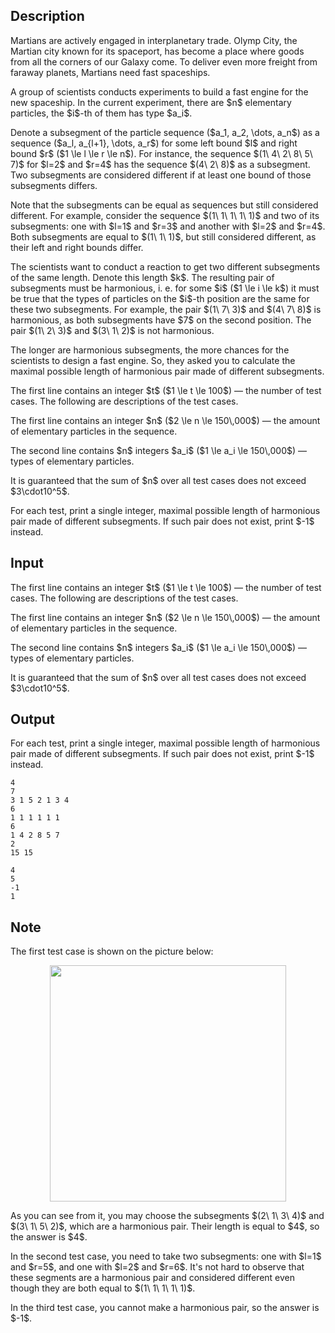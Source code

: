 ## Description

<div><p>Martians are actively engaged in interplanetary trade. Olymp City, the Martian city known for its spaceport, has become a place where goods from all the corners of our Galaxy come. To deliver even more freight from faraway planets, Martians need fast spaceships.</p><p>A group of scientists conducts experiments to build a fast engine for the new spaceship. In the current experiment, there are $n$ elementary particles, the $i$-th of them has type $a_i$.</p><p>Denote a subsegment of the particle sequence ($a_1, a_2, \dots, a_n$) as a sequence ($a_l, a_{l+1}, \dots, a_r$) for some left bound $l$ and right bound $r$ ($1 \le l \le r \le n$). For instance, the sequence $(1\ 4\ 2\ 8\ 5\ 7)$ for $l=2$ and $r=4$ has the sequence $(4\ 2\ 8)$ as a subsegment. Two subsegments are considered different if at least one bound of those subsegments differs.</p><p>Note that the subsegments can be equal as sequences but still considered different. For example, consider the sequence $(1\ 1\ 1\ 1\ 1)$ and two of its subsegments: one with $l=1$ and $r=3$ and another with $l=2$ and $r=4$. Both subsegments are equal to $(1\ 1\ 1)$, but still considered different, as their left and right bounds differ.</p><p>The scientists want to conduct a reaction to get two different subsegments of the same length. Denote this length $k$. The resulting pair of subsegments must be <span class="tex-font-style-it">harmonious</span>, i.&nbsp;e. for <span class="tex-font-style-bf">some</span> $i$ ($1 \le i \le k$) it must be true that the types of particles on the $i$-th position are the same for these two subsegments. For example, the pair $(1\ 7\ 3)$ and $(4\ 7\ 8)$ is harmonious, as both subsegments have $7$ on the second position. The pair $(1\ 2\ 3)$ and $(3\ 1\ 2)$ is not harmonious.</p><p>The longer are harmonious subsegments, the more chances for the scientists to design a fast engine. So, they asked you to calculate the maximal possible length of harmonious pair made of different subsegments.</p></div><div class="input-specification"><p>The first line contains an integer $t$ ($1 \le t \le 100$) — the number of test cases. The following are descriptions of the test cases.</p><p>The first line contains an integer $n$ ($2 \le n \le 150\,000$) — the amount of elementary particles in the sequence.</p><p>The second line contains $n$ integers $a_i$ ($1 \le a_i \le 150\,000$) — types of elementary particles.</p><p>It is guaranteed that the sum of $n$ over all test cases does not exceed $3\cdot10^5$.</p></div><div class="output-specification"><p>For each test, print a single integer, maximal possible length of harmonious pair made of different subsegments. If such pair does not exist, print $-1$ instead.</p></div>

## Input

<p>The first line contains an integer $t$ ($1 \le t \le 100$) — the number of test cases. The following are descriptions of the test cases.</p><p>The first line contains an integer $n$ ($2 \le n \le 150\,000$) — the amount of elementary particles in the sequence.</p><p>The second line contains $n$ integers $a_i$ ($1 \le a_i \le 150\,000$) — types of elementary particles.</p><p>It is guaranteed that the sum of $n$ over all test cases does not exceed $3\cdot10^5$.</p>

## Output

<p>For each test, print a single integer, maximal possible length of harmonious pair made of different subsegments. If such pair does not exist, print $-1$ instead.</p>





```input1|2,3,6,7
4
7
3 1 5 2 1 3 4
6
1 1 1 1 1 1
6
1 4 2 8 5 7
2
15 15
```




```output1
4
5
-1
1
```



## Note

<p>The first test case is shown on the picture below:</p><center> <img class="tex-graphics" src="file://K68pAVkN.png" style="max-width: 100.0%;max-height: 100.0%;" width="378px"> </center><p>As you can see from it, you may choose the subsegments $(2\ 1\ 3\ 4)$ and $(3\ 1\ 5\ 2)$, which are a harmonious pair. Their length is equal to $4$, so the answer is $4$.</p><p>In the second test case, you need to take two subsegments: one with $l=1$ and $r=5$, and one with $l=2$ and $r=6$. It's not hard to observe that these segments are a harmonious pair and considered different even though they are both equal to $(1\ 1\ 1\ 1\ 1)$.</p><p>In the third test case, you cannot make a harmonious pair, so the answer is $-1$.</p>
